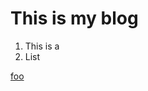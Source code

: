 <!---
title:Title of my post
-->

This is my blog
=======

1. This is a
2. List

[foo](http://www.google.com)